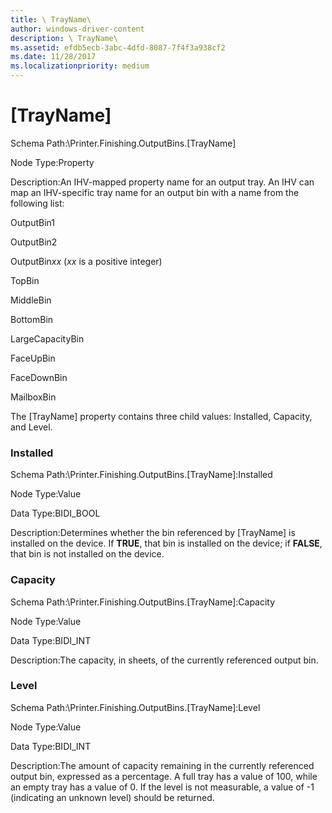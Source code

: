 ```yaml
---
title: \ TrayName\
author: windows-driver-content
description: \ TrayName\
ms.assetid: efdb5ecb-3abc-4dfd-8087-7f4f3a938cf2
ms.date: 11/28/2017
ms.localizationpriority: medium
---
```


# \[TrayName\]


Schema Path:\\Printer.Finishing.OutputBins.\[TrayName\]

Node Type:Property

Description:An IHV-mapped property name for an output tray. An IHV can map an IHV-specific tray name for an output bin with a name from the following list:

OutputBin1

OutputBin2

OutputBin*xx* (*xx* is a positive integer)

TopBin

MiddleBin

BottomBin

LargeCapacityBin

FaceUpBin

FaceDownBin

MailboxBin

The \[TrayName\] property contains three child values: Installed, Capacity, and Level.

### <span id="installed"></span><span id="INSTALLED"></span> Installed

Schema Path:\\Printer.Finishing.OutputBins.\[TrayName\]:Installed

Node Type:Value

Data Type:BIDI\_BOOL

Description:Determines whether the bin referenced by \[TrayName\] is installed on the device. If **TRUE**, that bin is installed on the device; if **FALSE**, that bin is not installed on the device.

### <span id="capacity"></span><span id="CAPACITY"></span> Capacity

Schema Path:\\Printer.Finishing.OutputBins.\[TrayName\]:Capacity

Node Type:Value

Data Type:BIDI\_INT

Description:The capacity, in sheets, of the currently referenced output bin.

### <span id="level"></span><span id="LEVEL"></span> Level

Schema Path:\\Printer.Finishing.OutputBins.\[TrayName\]:Level

Node Type:Value

Data Type:BIDI\_INT

Description:The amount of capacity remaining in the currently referenced output bin, expressed as a percentage. A full tray has a value of 100, while an empty tray has a value of 0. If the level is not measurable, a value of -1 (indicating an unknown level) should be returned.

 

 





